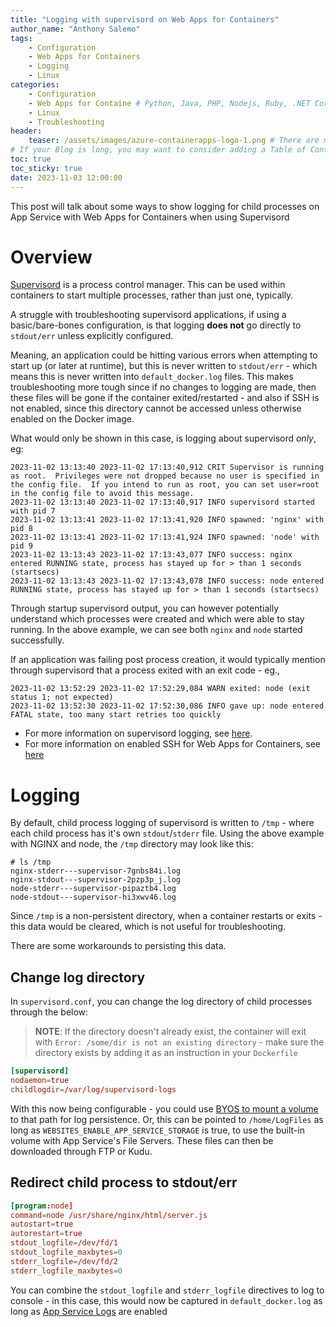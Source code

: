 ```yaml
---
title: "Logging with supervisord on Web Apps for Containers"
author_name: "Anthony Salemo"
tags:
    - Configuration
    - Web Apps for Containers
    - Logging
    - Linux
categories:
    - Configuration
    - Web Apps for Containe # Python, Java, PHP, Nodejs, Ruby, .NET Core
    - Linux
    - Troubleshooting 
header:
    teaser: /assets/images/azure-containerapps-logo-1.png # There are multiple logos that can be used in "/assets/images" if you choose to add one.
# If your Blog is long, you may want to consider adding a Table of Contents by adding the following two settings.
toc: true
toc_sticky: true
date: 2023-11-03 12:00:00
---
```


This post will talk about some ways to show logging for child processes on App Service with Web Apps for Containers when using Supervisord

# Overview
[Supervisord](http://supervisord.org/) is a process control manager. This can be used within containers to start multiple processes, rather than just one, typically.

A struggle with troubleshooting supervisord applications, if using a basic/bare-bones configuration, is that logging **does not** go directly to `stdout/err` unless explicitly configured.

Meaning, an application could be hitting various errors when attempting to start up (or later at runtime), but this is never written to `stdout/err` - which means this is never written into `default_docker.log` files. This makes troubleshooting more tough since if no changes to logging are made, then these files will be gone if the container exited/restarted - and also if SSH is not enabled, since this directory cannot be accessed unless otherwise enabled on the Docker image.

What would only be shown in this case, is logging about supervisord _only_, eg:

```
2023-11-02 13:13:40 2023-11-02 17:13:40,912 CRIT Supervisor is running as root.  Privileges were not dropped because no user is specified in the config file.  If you intend to run as root, you can set user=root in the config file to avoid this message.
2023-11-02 13:13:40 2023-11-02 17:13:40,917 INFO supervisord started with pid 7
2023-11-02 13:13:41 2023-11-02 17:13:41,920 INFO spawned: 'nginx' with pid 8
2023-11-02 13:13:41 2023-11-02 17:13:41,924 INFO spawned: 'node' with pid 9
2023-11-02 13:13:43 2023-11-02 17:13:43,077 INFO success: nginx entered RUNNING state, process has stayed up for > than 1 seconds (startsecs)
2023-11-02 13:13:43 2023-11-02 17:13:43,078 INFO success: node entered RUNNING state, process has stayed up for > than 1 seconds (startsecs)
```

Through startup supervisord output, you can however potentially understand which processes were created and which were able to stay running. In the above example, we can see both `nginx` and `node` started successfully.

If an application was failing post process creation, it would typically mention through supervisord that a process exited with an exit code - eg., 

```
2023-11-02 13:52:29 2023-11-02 17:52:29,084 WARN exited: node (exit status 1; not expected)
2023-11-02 13:52:30 2023-11-02 17:52:30,086 INFO gave up: node entered FATAL state, too many start retries too quickly
```
- For more information on supervisord logging, see [here](http://supervisord.org/logging.html#child-process-logs).
- For more information on enabled SSH for Web Apps for Containers, see [here](https://azureossd.github.io/2022/04/27/2022-Enabling-SSH-on-Linux-Web-App-for-Containers/index.html)

# Logging
By default, child process logging of supervisord is written to `/tmp` - where each child process has it's own `stdout`/`stderr` file. Using the above example with NGINX and node, the `/tmp` directory may look like this:

```
# ls /tmp
nginx-stderr---supervisor-7gnbs84i.log  
nginx-stdout---supervisor-2pzp3p_j.log  
node-stderr---supervisor-pipaztb4.log  
node-stdout---supervisor-hi3xwv46.log
```

Since `/tmp` is a non-persistent directory, when a container restarts or exits - this data would be cleared, which is not useful for troubleshooting.

There are some workarounds to persisting this data.

## Change log directory
In `supervisord.conf`, you can change the log directory of child processes through the below:

> **NOTE**: If the directory doesn't already exist, the container will exit with `Error: /some/dir is not an existing directory` - make sure the directory exists by adding it as an instruction in your `Dockerfile`

```conf
[supervisord]
nodaemon=true
childlogdir=/var/log/supervisord-logs
```

With this now being configurable - you could use [BYOS to mount a volume](https://learn.microsoft.com/en-us/azure/app-service/configure-connect-to-azure-storage?tabs=basic%2Cportal&pivots=container-linux) to that path for log persistence. Or, this can be pointed to `/home/LogFiles` as long as `WEBSITES_ENABLE_APP_SERVICE_STORAGE` is true, to use the built-in volume with App Service's File Servers. These files can then be downloaded through FTP or Kudu.

## Redirect child process to stdout/err

```conf
[program:node]
command=node /usr/share/nginx/html/server.js
autostart=true 
autorestart=true
stdout_logfile=/dev/fd/1
stdout_logfile_maxbytes=0
stderr_logfile=/dev/fd/2
stderr_logfile_maxbytes=0
```

You can combine the `stdout_logfile` and `stderr_logfile` directives to log to console - in this case, this would now be captured in `default_docker.log` as long as [App Service Logs](https://learn.microsoft.com/en-us/azure/app-service/troubleshoot-diagnostic-logs#enable-application-logging-linuxcontainer) are enabled